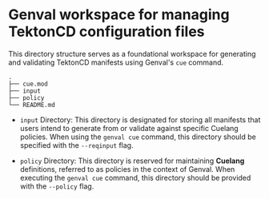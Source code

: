 # Genval workspace for managing TektonCD configuration files


This directory structure serves as a foundational workspace for generating and validating TektonCD manifests using Genval's `cue` command.

```shell
.
├── cue.mod
├── input
├── policy
└── README.md
```

- `input` Directory: This directory is designated for storing all manifests that users intend to generate from or validate against specific Cuelang policies. When using the `genval cue` command, this directory should be specified with the `--reqinput` flag.

- `policy` Directory: This directory is reserved for maintaining **Cuelang** definitions, referred to as policies in the context of Genval. When executing the `genval cue` command, this directory should be provided with the `--policy` flag.
